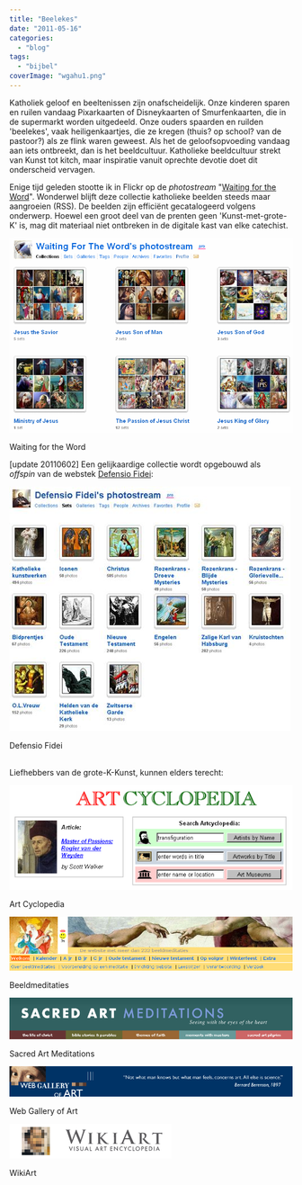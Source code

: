 ```yaml
---
title: "Beelekes"
date: "2011-05-16"
categories: 
  - "blog"
tags: 
  - "bijbel"
coverImage: "wgahu1.png"
---
```


Katholiek geloof en beeltenissen zijn onafscheidelijk. Onze kinderen sparen en ruilen vandaag Pixarkaarten of Disneykaarten of Smurfenkaarten, die in de supermarkt worden uitgedeeld. Onze ouders spaarden en ruilden 'beelekes', vaak heiligenkaartjes, die ze kregen (thuis? op school? van de pastoor?) als ze flink waren geweest. Als het de geloofsopvoeding vandaag aan iets ontbreekt, dan is het beeldcultuur. Katholieke beeldcultuur strekt van Kunst tot kitch, maar inspiratie vanuit oprechte devotie doet dit onderscheid vervagen.

Enige tijd geleden stootte ik in Flickr op de _photostream_ "[Waiting for the Word](http://www.flickr.com/photos/waitingfortheword/collections/)". Wonderwel blijft deze collectie katholieke beelden steeds maar aangroeien (RSS). De beelden zijn efficiënt gecatalogeerd volgens onderwerp. Hoewel een groot deel van de prenten geen 'Kunst-met-grote-K' is, mag dit materiaal niet ontbreken in de digitale kast van elke catechist.

[![](images/waitingforthewordscollectionsonflickr1.png)](http://www.flickr.com/photos/waitingfortheword/collections/)

Waiting for the Word

\[update 20110602\] Een gelijkaardige collectie wordt opgebouwd als _offspin_ van de webstek [Defensio Fidei](http://defensiofidei.wordpress.com/):

[![image](images/f34162cd100740319e55be9c42f2cb4a.png)](http://www.flickr.com/photos/63223530@N05/sets/)

Defensio Fidei

[  
](http://www.flickr.com/photos/63223530@N05/sets/)Liefhebbers van de grote-K-Kunst, kunnen elders terecht:

[![](images/artcyclopediathefineartsearchengine.png)](http://www.artcyclopedia.com/)

Art Cyclopedia

[![](images/welkombijbeeldmeditaties.png)](http://www.beeldmeditaties.nl/)

Beeldmeditaties

[![](images/sacredartmeditations.png)](http://sacredartmeditations.com/)

Sacred Art Meditations

[![Web Gallery of Art](images/wgahu1.png)](http://www.wga.hu/index.html)

Web Gallery of Art

[![](images/WikiArt-org-Visual-Art-Encyclopedia.png)](https://www.wikiart.org/)

WikiArt
